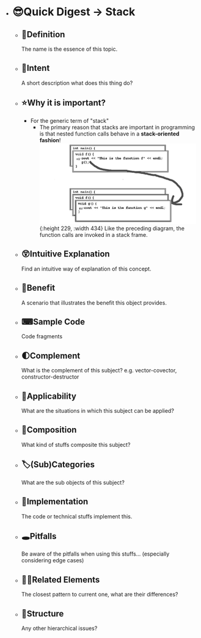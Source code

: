 - # 😎Quick Digest -> Stack
	- ## 📝Definition
	  The name is the essence of this topic.
	- ## 🎯Intent
	   A short description what does this thing do?
	- ## ⭐Why it is important?
		- For the generic term of "stack"
			- The primary reason that stacks are important in programming is that nested function calls behave in a **stack-oriented fashion**!
			  ![stack_frame](../assets/stack_frame.png){:height 229, :width 434}
			  Like the preceding diagram, the function calls are invoked in a stack frame.
	- ## 😲Intuitive Explanation
	  Find an intuitive way of explanation of this concept.
	- ## 🚀Benefit
	   A scenario that illustrates the benefit this object provides.
	- ## ⌨Sample Code
	   Code fragments
	- ## 🌓Complement
	  What is the complement of this subject? e.g. vector-covector, constructor-destructor
	- ## 🤳Applicability
	   What are the situations in which this subject can be applied?
	- ## 🧪Composition
	  What kind of stuffs composite this subject?
	- ## 🏷(Sub)Categories
	  What are the sub objects of this subject?
	- ## 🔎Implementation
	   The code or technical stuffs implement this.
	- ## 🕳Pitfalls
	  Be aware of the pitfalls when using this stuffs... (especially considering edge cases)
	- ## 🙋‍♂️Related Elements
	   The closest pattern to current one, what are their differences?
	- ## 🧱Structure
	  Any other hierarchical issues?